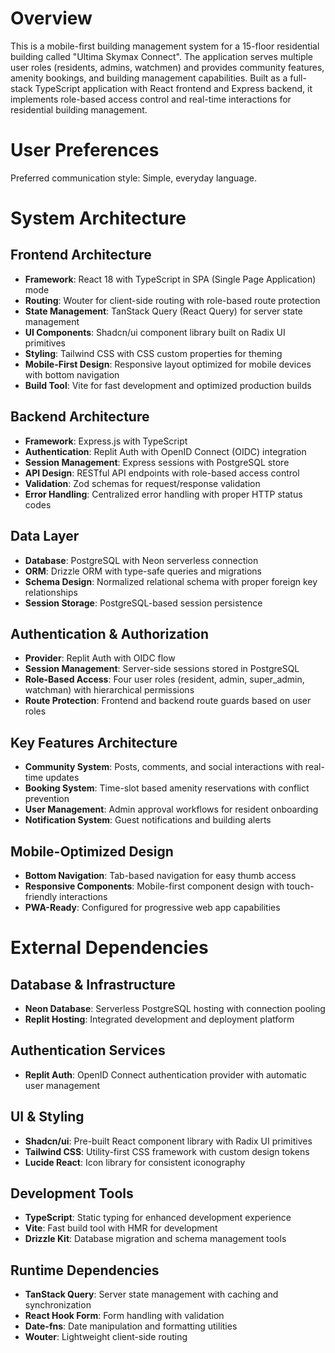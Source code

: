 # Overview

This is a mobile-first building management system for a 15-floor residential building called "Ultima Skymax Connect". The application serves multiple user roles (residents, admins, watchmen) and provides community features, amenity bookings, and building management capabilities. Built as a full-stack TypeScript application with React frontend and Express backend, it implements role-based access control and real-time interactions for residential building management.

# User Preferences

Preferred communication style: Simple, everyday language.

# System Architecture

## Frontend Architecture
- **Framework**: React 18 with TypeScript in SPA (Single Page Application) mode
- **Routing**: Wouter for client-side routing with role-based route protection
- **State Management**: TanStack Query (React Query) for server state management
- **UI Components**: Shadcn/ui component library built on Radix UI primitives
- **Styling**: Tailwind CSS with CSS custom properties for theming
- **Mobile-First Design**: Responsive layout optimized for mobile devices with bottom navigation
- **Build Tool**: Vite for fast development and optimized production builds

## Backend Architecture
- **Framework**: Express.js with TypeScript
- **Authentication**: Replit Auth with OpenID Connect (OIDC) integration
- **Session Management**: Express sessions with PostgreSQL store
- **API Design**: RESTful API endpoints with role-based access control
- **Validation**: Zod schemas for request/response validation
- **Error Handling**: Centralized error handling with proper HTTP status codes

## Data Layer
- **Database**: PostgreSQL with Neon serverless connection
- **ORM**: Drizzle ORM with type-safe queries and migrations
- **Schema Design**: Normalized relational schema with proper foreign key relationships
- **Session Storage**: PostgreSQL-based session persistence

## Authentication & Authorization
- **Provider**: Replit Auth with OIDC flow
- **Session Management**: Server-side sessions stored in PostgreSQL
- **Role-Based Access**: Four user roles (resident, admin, super_admin, watchman) with hierarchical permissions
- **Route Protection**: Frontend and backend route guards based on user roles

## Key Features Architecture
- **Community System**: Posts, comments, and social interactions with real-time updates
- **Booking System**: Time-slot based amenity reservations with conflict prevention
- **User Management**: Admin approval workflows for resident onboarding
- **Notification System**: Guest notifications and building alerts

## Mobile-Optimized Design
- **Bottom Navigation**: Tab-based navigation for easy thumb access
- **Responsive Components**: Mobile-first component design with touch-friendly interactions
- **PWA-Ready**: Configured for progressive web app capabilities

# External Dependencies

## Database & Infrastructure
- **Neon Database**: Serverless PostgreSQL hosting with connection pooling
- **Replit Hosting**: Integrated development and deployment platform

## Authentication Services
- **Replit Auth**: OpenID Connect authentication provider with automatic user management

## UI & Styling
- **Shadcn/ui**: Pre-built React component library with Radix UI primitives
- **Tailwind CSS**: Utility-first CSS framework with custom design tokens
- **Lucide React**: Icon library for consistent iconography

## Development Tools
- **TypeScript**: Static typing for enhanced development experience
- **Vite**: Fast build tool with HMR for development
- **Drizzle Kit**: Database migration and schema management tools

## Runtime Dependencies
- **TanStack Query**: Server state management with caching and synchronization
- **React Hook Form**: Form handling with validation
- **Date-fns**: Date manipulation and formatting utilities
- **Wouter**: Lightweight client-side routing